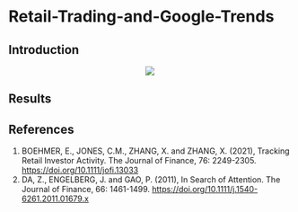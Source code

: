 # Retail-Trading-and-Google-Trends
## Introduction
<p align="center">
  <img src="https://latex.codecogs.com/png.latex?%5Cbg_white%20Y_%7Bi%2Ct%7D%3D%5Cbeta%20_%7B0%7D&plus;%5Cbeta%20_%7B1%7DX_%7B0%2Ci%2Ct-1%7D&plus;%5Csum_%7Bk%3D1%7D%5E%7BK%7D%5Clambda%20_%7Bk%7DX_%7Bk%2Ci%2Ct-1%7D&plus;%5Cvarepsilon%20_%7Bi%2Ct%7D"/>
</p>
<!-- ![equation](https://latex.codecogs.com/png.latex?%5Cbg_white%20Y_%7Bi%2Ct%7D%3D%5Cbeta%20_%7B0%7D&plus;%5Cbeta%20_%7B1%7DX_%7B0%2Ci%2Ct-1%7D&plus;%5Csum_%7Bk%3D1%7D%5E%7BK%7D%5Clambda%20_%7Bk%7DX_%7Bk%2Ci%2Ct-1%7D&plus;%5Cvarepsilon%20_%7Bi%2Ct%7D) -->

## Results

## References
1. BOEHMER, E., JONES, C.M., ZHANG, X. and ZHANG, X. (2021), Tracking Retail Investor Activity. The Journal of Finance, 76: 2249-2305. https://doi.org/10.1111/jofi.13033
2. DA, Z., ENGELBERG, J. and GAO, P. (2011), In Search of Attention. The Journal of Finance, 66: 1461-1499. https://doi.org/10.1111/j.1540-6261.2011.01679.x
